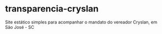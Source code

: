 # transparencia-cryslan
Site estático simples para acompanhar o mandato do vereador Cryslan, em São José - SC
